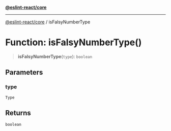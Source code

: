 [**@eslint-react/core**](../README.md)

***

[@eslint-react/core](../README.md) / isFalsyNumberType

# Function: isFalsyNumberType()

> **isFalsyNumberType**(`type`): `boolean`

## Parameters

### type

`Type`

## Returns

`boolean`

